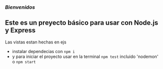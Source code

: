 ### *Bienvenidos*

## Este es un preyecto básico para usar con Node.js y Express
 Las vistas estan hechas en ejs
 
- instalar dependecias con `npm i`
- y para iniciar el proyecto usar en la terminal `npm test` incluido 'nodemon' o `npm start`
